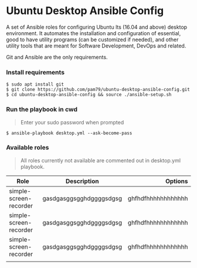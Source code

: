 # Ubuntu Desktop Ansible Config
A set of Ansible roles for configuring Ubuntu lts (16.04 and above) desktop environment. It automates the installation and configuration of essential, good to have utility programs (can be customized if needed), and other utility tools that are meant for Software Development, DevOps and related.                                              

Git and Ansible are the only requirements.

### Install requirements
    $ sudo apt install git
    $ git clone https://github.com/pam79/ubuntu-desktop-ansible-config.git
    $ cd ubuntu-desktop-ansible-config && source ./ansible-setup.sh

### Run the playbook in cwd
>Enter your sudo password when prompted

    $ ansible-playbook desktop.yml --ask-become-pass

### Available roles
>All roles currently not available are commented out in desktop.yml playbook.


| Role                   | Description               | Options             |
| ---------------------- |:-------------------------:| -------------------:|
| simple-screen-recorder | gasdgasggsgghdggggsdgsg   | ghfhdfhhhhhhhhhhhh  |
| simple-screen-recorder | gasdgasggsgghdggggsdgsg   | ghfhdfhhhhhhhhhhhh  |
| simple-screen-recorder | gasdgasggsgghdggggsdgsg   | ghfhdfhhhhhhhhhhhh  |
|                        |                           |                     |




